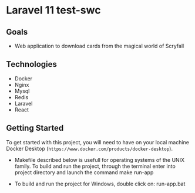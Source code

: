 
# Laravel 11 test-swc

## Goals

* Web application to download cards from the magical world of Scryfall

## Technologies

* Docker
* Nginx
* Mysql
* Redis
* Laravel
* React
 
## Getting Started

To get started with this project, you will need to have on your local machine Docker Desktop (`https://www.docker.com/products/docker-desktop`).

* Makefile described below is usefull for operating systems of the UNIX family.
To build and run the project, through the terminal enter into project directory and launch the command
make run-app


*  To build and run the project for Windows, double click on:
run-app.bat

